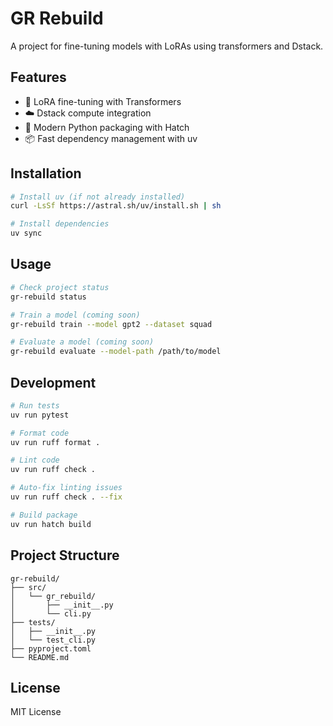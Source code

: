 # GR Rebuild

A project for fine-tuning models with LoRAs using transformers and Dstack.

## Features

- 🤖 LoRA fine-tuning with Transformers
- ☁️ Dstack compute integration
- 🚀 Modern Python packaging with Hatch
- 📦 Fast dependency management with uv

## Installation

```bash
# Install uv (if not already installed)
curl -LsSf https://astral.sh/uv/install.sh | sh

# Install dependencies
uv sync
```

## Usage

```bash
# Check project status
gr-rebuild status

# Train a model (coming soon)
gr-rebuild train --model gpt2 --dataset squad

# Evaluate a model (coming soon)
gr-rebuild evaluate --model-path /path/to/model
```

## Development

```bash
# Run tests
uv run pytest

# Format code
uv run ruff format .

# Lint code
uv run ruff check .

# Auto-fix linting issues
uv run ruff check . --fix

# Build package
uv run hatch build
```

## Project Structure

```
gr-rebuild/
├── src/
│   └── gr_rebuild/
│       ├── __init__.py
│       └── cli.py
├── tests/
│   ├── __init__.py
│   └── test_cli.py
├── pyproject.toml
└── README.md
```

## License

MIT License 